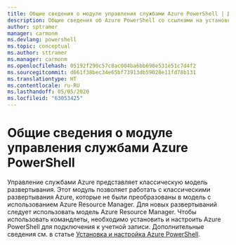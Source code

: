 ```yaml
---
title: Общие сведения о модуле управления службами Azure PowerShell | Документация Майкрософт
description: Общие сведения об Azure PowerShell со ссылками на установку и настройку.
author: sptramer
manager: carmonm
ms.devlang: powershell
ms.topic: conceptual
ms.author: sttramer
ms.manager: carmonm
ms.openlocfilehash: 05192f290c57c8ac004ba6bb698e531e51c7d4f2
ms.sourcegitcommit: d661f38bec34e65bf73913db59028e11fd78b131
ms.translationtype: HT
ms.contentlocale: ru-RU
ms.lasthandoff: 05/05/2020
ms.locfileid: "63053425"
---
```

# <a name="overview-of-the-azure-powershell-service-management-module"></a>Общие сведения о модуле управления службами Azure PowerShell

Управление службами Azure представляет классическую модель развертывания. Этот модуль позволяет работать с классическими развертывания Azure, которые не были преобразованы в модель с использованием Azure Resource Manager. Для новых развертываний следует использовать модель Azure Resource Manager. Чтобы использовать командлеты, необходимо установить и настроить Azure PowerShell для подключения к учетной записи. Дополнительные сведения см. в статье [Установка и настройка Azure PowerShell](install-azure-ps.md).
